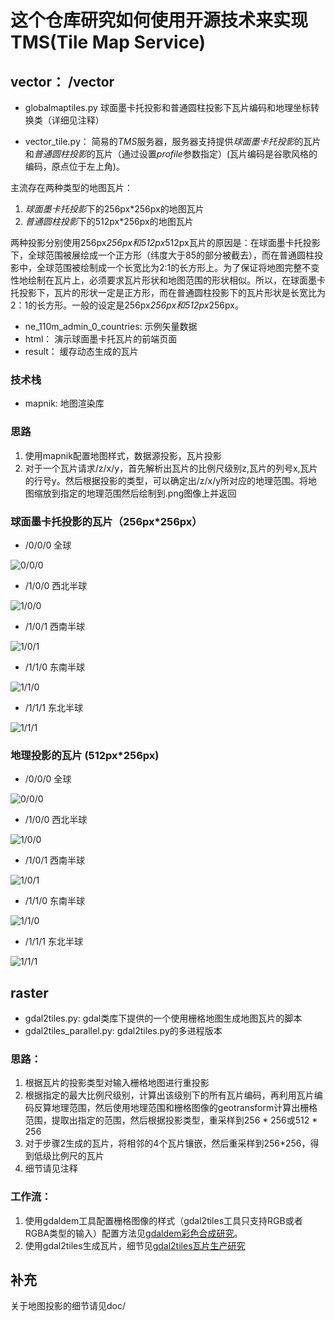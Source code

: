 
# 这个仓库研究如何使用开源技术来实现TMS(Tile Map Service)



## vector： /vector

- globalmaptiles.py 球面墨卡托投影和普通圆柱投影下瓦片编码和地理坐标转换类（详细见注释）

- vector_tile.py： 简易的*TMS*服务器，服务器支持提供*球面墨卡托投影*的瓦片和*普通圆柱投影*的瓦片（通过设置*profile*参数指定）(瓦片编码是谷歌风格的编码，原点位于左上角)。

主流存在两种类型的地图瓦片：
1. *球面墨卡托投影*下的256px*256px的地图瓦片
2. *普通圆柱投影*下的512px*256px的地图瓦片

两种投影分别使用256px*256px和512px*512px瓦片的原因是：在球面墨卡托投影下，全球范围被展绘成一个正方形（纬度大于85的部分被截去），而在普通圆柱投影中，全球范围被绘制成一个长宽比为2:1的长方形上。为了保证将地图完整不变性地绘制在瓦片上，必须要求瓦片形状和地图范围的形状相似。所以，在球面墨卡托投影下，瓦片的形状一定是正方形，而在普通圆柱投影下的瓦片形状是长宽比为2：1的长方形。一般的设定是256px*256px和512px*256px。



- ne_110m_admin_0_countries: 示例矢量数据
- html： 演示球面墨卡托瓦片的前端页面
- result： 缓存动态生成的瓦片

### 技术栈

- mapnik: 地图渲染库

### 思路

1. 使用mapnik配置地图样式，数据源投影，瓦片投影
2. 对于一个瓦片请求/z/x/y，首先解析出瓦片的比例尺级别z,瓦片的列号x,瓦片的行号y。然后根据投影的类型，可以确定出/z/x/y所对应的地理范围。将地图缩放到指定的地理范围然后绘制到.png图像上并返回



### 球面墨卡托投影的瓦片（256px*256px）

- /0/0/0 全球

![0/0/0](https://github.com/zhuang-hao-ming/tms_research/blob/master/doc/img/mercator0_0_0.png)
- /1/0/0 西北半球

![1/0/0](https://github.com/zhuang-hao-ming/tms_research/blob/master/doc/img/mercator1_0_0.png)
- /1/0/1 西南半球

![1/0/1](https://github.com/zhuang-hao-ming/tms_research/blob/master/doc/img/mercator1_0_1.png)
- /1/1/0 东南半球

![1/1/0](https://github.com/zhuang-hao-ming/tms_research/blob/master/doc/img/mercator1_1_0.png)
- /1/1/1 东北半球

![1/1/1](https://github.com/zhuang-hao-ming/tms_research/blob/master/doc/img/mercator1_1_1.png)


### 地理投影的瓦片 (512px*256px)
- /0/0/0 全球 

![0/0/0](https://github.com/zhuang-hao-ming/tms_research/blob/master/doc/img/geodetic0_0_0.png)
- /1/0/0 西北半球

![1/0/0](https://github.com/zhuang-hao-ming/tms_research/blob/master/doc/img/geodetic1_0_0.png)
- /1/0/1 西南半球

![1/0/1](https://github.com/zhuang-hao-ming/tms_research/blob/master/doc/img/geodetic1_0_1.png)
- /1/1/0 东南半球

![1/1/0](https://github.com/zhuang-hao-ming/tms_research/blob/master/doc/img/geodetic1_1_0.png)
- /1/1/1 东北半球

![1/1/1](https://github.com/zhuang-hao-ming/tms_research/blob/master/doc/img/geodetic1_1_1.png)

## raster

- gdal2tiles.py: gdal类库下提供的一个使用栅格地图生成地图瓦片的脚本
- gdal2tiles_parallel.py: gdal2tiles.py的多进程版本


### 思路：

1. 根据瓦片的投影类型对输入栅格地图进行重投影
2. 根据指定的最大比例尺级别，计算出该级别下的所有瓦片编码，再利用瓦片编码反算地理范围，然后使用地理范围和栅格图像的geotransform计算出栅格范围，提取出指定的范围，然后根据投影类型，重采样到256 * 256或512 * 256
3. 对于步骤2生成的瓦片，将相邻的4个瓦片镶嵌，然后重采样到256*256，得到低级比例尺的瓦片
4. 细节请见注释

### 工作流：

1. 使用gdaldem工具配置栅格图像的样式（gdal2tiles工具只支持RGB或者RGBA类型的输入）配置方法见[gdaldem彩色合成研究](http://note.youdao.com/share/?id=092866af9684899725110b81a6e57d08&type=note#/)。
2. 使用gdal2tiles生成瓦片，细节见[gdal2tiles瓦片生产研究](http://note.youdao.com/share/?id=0e8aee9c27a99b01ff49e039cb936aeb&type=note#/)

## 补充

关于地图投影的细节请见doc/